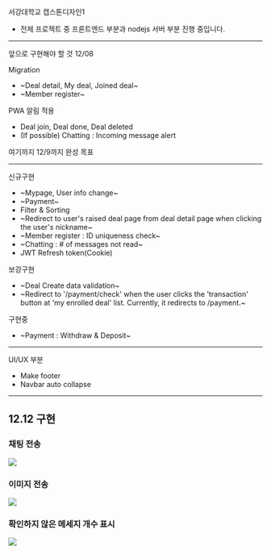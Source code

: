 서강대학교 캡스톤디자인1

- 전체 프로젝트 중 프론트엔드 부분과 nodejs 서버 부분 진행 중입니다.

---

앞으로 구현해야 할 것
12/08

Migration

- ~Deal detail, My deal, Joined deal~
- ~Member register~

PWA 알림 적용

- Deal join, Deal done, Deal deleted
- (If possible) Chatting : Incoming message alert

여기까지 12/9까지 완성 목표

---

신규구현

- ~Mypage, User info change~
- ~Payment~
- Filter & Sorting
- ~Redirect to user's raised deal page from deal detail page when clicking the user's nickname~
- ~Member register : ID uniqueness check~
- ~Chatting : # of messages not read~
- JWT Refresh token(Cookie)

보강구현

- ~Deal Create data validation~
- ~Redirect to '/payment/check' when the user clicks the 'transaction' button at 'my enrolled deal' list. Currently, it redirects to /payment.~

구현중

- ~Payment : Withdraw & Deposit~

---

UI/UX 부분

- Make footer
- Navbar auto collapse

---

## 12.12 구현

### 채팅 전송

<img src="https://user-images.githubusercontent.com/76815545/209287100-78458dae-8bb8-4f2e-a3a6-f342522210b4.gif">

### 이미지 전송

<img src="https://user-images.githubusercontent.com/76815545/206995842-b27e707c-27d5-4dfb-a213-ce5cb21756bf.gif">

### 확인하지 않은 메세지 개수 표시

<img src="https://user-images.githubusercontent.com/76815545/209287396-dcc61a9e-dfd9-467b-aa9b-62457b28a3b1.gif">
